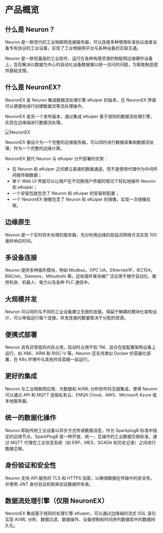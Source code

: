 # 产品概览

## 什么是 Neuron？

Neuron 是一款现代的工业物联网连接服务器，可以连接多种使用标准协议或者设备专有协议的工业设备，实现了工业物联网平台与各种设备的互联互通。

Neuron 是一款轻量级的工业软件，运行在各种有限资源的物联网边缘硬件设备上。旨在解决以数据为中心的自动化设备数据难以统一访问的问题，为智能制造提供基础支撑。

## 什么是 NeuronEX?

NeuronEX 是 Neuron 集成数据流处理引擎 eKuiper 的版本。在 NeuronEX 界面可以便捷地进行创建数据流等流处理操作。

NeuronEX 是另一个发布版本，通过集成 eKuiper 基于规则的数据流处理引擎，实现在边缘端进行数据流处理。

![NeuronEX](./introduction/assets/neuronex.png)

NeuronEX 被设计为一个完整的边缘服务器，可以同时进行数据采集和数据流处理，作为一个完整的边缘计算。

NeuronEX 替代 Neuron 与 eKuiper 分开部署的优势：

* 在 Neuron 和 eKuiper 之间建立直接的数据通道，而不是使用代理作为中间件间接传输数据；
* 单个 Web UI 界面可以让用户在不切换用户界面的情况下轻松地操作 Neuron 和 eKuiper；
* 一个安装包就包含了 Neuron 和 eKuiper 的安装和配置；
* 一个 NeuronEX 镜像包含了 Neuron 和 eKuiper 的镜像，实现一次镜像拉取。

## 边缘原生

Neuron 是一个实时异步处理的服务器，充分利用边缘的低延迟网络方法实现 100 毫秒响应时间。

## 多设备连接

Neuron 提供多种插件模块，例如 Modbus，OPC UA，Ethernet/IP，IEC104，BACnet，Siemens，Mitsubishi 等。这些插件某块被广泛应用于楼宇自动化、数控机床、机器人、电力以及各种 PLC 通信中。

## 大规模并发

Neuron 可以同时与不同的工业设备建立无限的连接。得益于解耦的模块化架构设计，可以单独运行每个连接。并发连接的数量取决于分配的资源。

## 便携式部署

Neuron 具有非常低的内存占用，启动时占用不到 7M，适合在低配置架构设备上运行，如 X86、ARM 和 RISC-V 等。Neuron 还支持类似 Docker 的容器化部署，在 K8s 环境中与其他共存容器一起运行。

## 更好的集成

Neuron 与工业物联网应用、大数据和 AI/ML 分析软件的无缝集成，使得 Neuron 可以通过 API 和 MQTT 连接私有云、EMQX Cloud、AWS、Microsoft Azure 或本地服务器。

## 统一的数据化操作

Neuron 帮助传统工业设备以异步方式传递数据消息，作为 SparkplugB 标准中指定的边缘节点。SparkPlugB 是一种开放、统一、互操作的工业数据交换标准，通过 MQTT 代理在工业信息系统（如 ERP、MES、SCADA 和历史记录）之间进行数据交换。

## 身份验证和安全性

Neuron 支持 API 服务的 TLS 和 HTTPS 加密，以确保数据在传输中的安全性，并使用 JWT 身份验证机制来验证数据所有者。

## 数据流处理引擎（仅限 NeuronEX）

NeuronEX 集成基于规则的处理引擎 eKuiper，可以通过边缘端的流式 SQL 语句实现 AI/ML 分析、数据过滤、数据操作、设备控制和时间序列数据库中的数据持久化。
